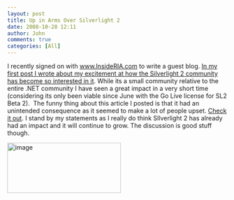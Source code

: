 ```yaml
---
layout: post
title: Up in Arms Over Silverlight 2
date: 2008-10-28 12:11
author: John
comments: true
categories: [All]
---
```

<p>I recently signed on with <a href="http://www.InsideRIA.com">www.InsideRIA.com</a> to write a guest blog. <a href="http://www.insideria.com/2008/10/silverlight-2---what-a-ride.html">In my first post I wrote about my excitement at how the Silverlight 2 community has become so interested in it</a>. While its a small community relative to the entire .NET community I have seen a great impact in a very short time (considering its only been viable since June with the Go Live license for SL2 Beta 2).&#160; The funny thing about this article I posted is that it had an unintended consequence as it seemed to make a lot of people upset. <a href="http://www.insideria.com/2008/10/silverlight-2---what-a-ride.html">Check it out</a>. I stand by my statements as I really do think SIlverlight 2 has already had an impact and it will continue to grow. The discussion is good stuff though.</p>  <p><img title="image" style="border-right: 0px; border-top: 0px; display: inline; border-left: 0px; border-bottom: 0px" height="115" alt="image" src="/wp-content/uploads/files/media/image/WindowsLiveWriter/UpinArmsOverSilverlight2_AB59/image_3.png" width="260" border="0" /></p>

